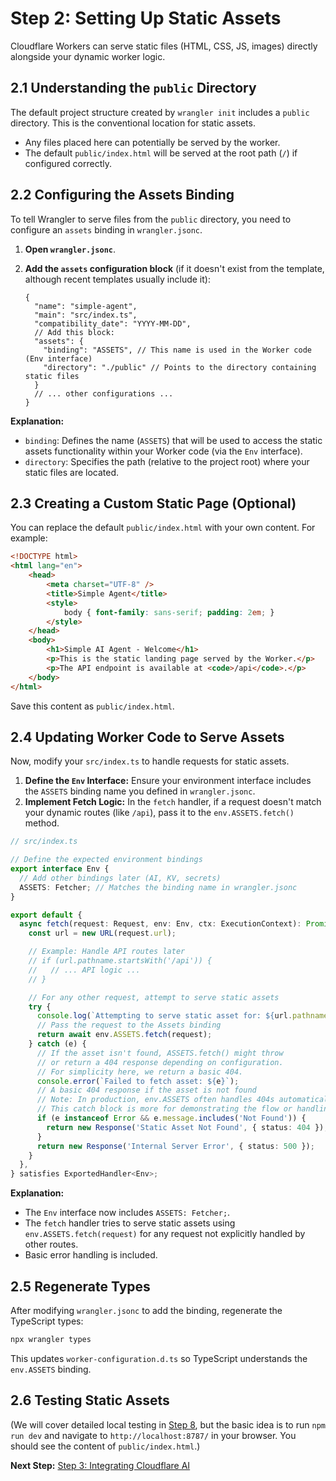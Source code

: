 # Step 2: Setting Up Static Assets

Cloudflare Workers can serve static files (HTML, CSS, JS, images) directly alongside your dynamic worker logic.

## 2.1 Understanding the `public` Directory

The default project structure created by `wrangler init` includes a `public` directory. This is the conventional location for static assets.

- Any files placed here can potentially be served by the worker.
- The default `public/index.html` will be served at the root path (`/`) if configured correctly.

## 2.2 Configuring the Assets Binding

To tell Wrangler to serve files from the `public` directory, you need to configure an `assets` binding in `wrangler.jsonc`.

1.  **Open `wrangler.jsonc`**.
2.  **Add the `assets` configuration block** (if it doesn't exist from the template, although recent templates usually include it):

    ```jsonc
    {
      "name": "simple-agent",
      "main": "src/index.ts",
      "compatibility_date": "YYYY-MM-DD",
      // Add this block:
      "assets": {
        "binding": "ASSETS", // This name is used in the Worker code (Env interface)
        "directory": "./public" // Points to the directory containing static files
      }
      // ... other configurations ...
    }
    ```

**Explanation:**

- `binding`: Defines the name (`ASSETS`) that will be used to access the static assets functionality within your Worker code (via the `Env` interface).
- `directory`: Specifies the path (relative to the project root) where your static files are located.

## 2.3 Creating a Custom Static Page (Optional)

You can replace the default `public/index.html` with your own content. For example:

```html
<!DOCTYPE html>
<html lang="en">
	<head>
		<meta charset="UTF-8" />
		<title>Simple Agent</title>
		<style>
			body { font-family: sans-serif; padding: 2em; }
		</style>
	</head>
	<body>
		<h1>Simple AI Agent - Welcome</h1>
		<p>This is the static landing page served by the Worker.</p>
		<p>The API endpoint is available at <code>/api</code>.</p>
	</body>
</html>
```

Save this content as `public/index.html`.

## 2.4 Updating Worker Code to Serve Assets

Now, modify your `src/index.ts` to handle requests for static assets.

1.  **Define the `Env` Interface:** Ensure your environment interface includes the `ASSETS` binding name you defined in `wrangler.jsonc`.
2.  **Implement Fetch Logic:** In the `fetch` handler, if a request doesn't match your dynamic routes (like `/api`), pass it to the `env.ASSETS.fetch()` method.

```typescript
// src/index.ts

// Define the expected environment bindings
export interface Env {
  // Add other bindings later (AI, KV, secrets)
  ASSETS: Fetcher; // Matches the binding name in wrangler.jsonc
}

export default {
  async fetch(request: Request, env: Env, ctx: ExecutionContext): Promise<Response> {
    const url = new URL(request.url);

    // Example: Handle API routes later
    // if (url.pathname.startsWith('/api')) {
    //   // ... API logic ...
    // }

    // For any other request, attempt to serve static assets
    try {
      console.log(`Attempting to serve static asset for: ${url.pathname}`);
      // Pass the request to the Assets binding
      return await env.ASSETS.fetch(request);
    } catch (e) {
      // If the asset isn't found, ASSETS.fetch() might throw
      // or return a 404 response depending on configuration.
      // For simplicity here, we return a basic 404.
      console.error(`Failed to fetch asset: ${e}`);
      // A basic 404 response if the asset is not found
      // Note: In production, env.ASSETS often handles 404s automatically.
      // This catch block is more for demonstrating the flow or handling unexpected errors.
      if (e instanceof Error && e.message.includes('Not Found')) {
        return new Response('Static Asset Not Found', { status: 404 });
      }
      return new Response('Internal Server Error', { status: 500 });
    }
  },
} satisfies ExportedHandler<Env>;
```

**Explanation:**

- The `Env` interface now includes `ASSETS: Fetcher;`.
- The `fetch` handler tries to serve static assets using `env.ASSETS.fetch(request)` for any request not explicitly handled by other routes.
- Basic error handling is included.

## 2.5 Regenerate Types

After modifying `wrangler.jsonc` to add the binding, regenerate the TypeScript types:

```bash
npx wrangler types
```

This updates `worker-configuration.d.ts` so TypeScript understands the `env.ASSETS` binding.

## 2.6 Testing Static Assets

(We will cover detailed local testing in [Step 8](./08-local-dev-testing.md), but the basic idea is to run `npm run dev` and navigate to `http://localhost:8787/` in your browser. You should see the content of `public/index.html`.)

**Next Step:** [Step 3: Integrating Cloudflare AI](./03-ai-integration.md) 